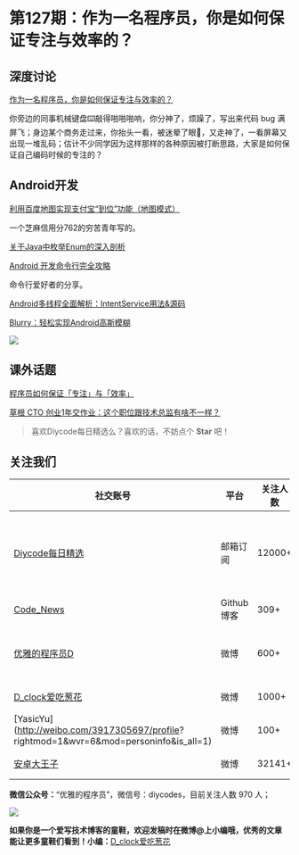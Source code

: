 # 第127期：作为一名程序员，你是如何保证专注与效率的？

## 深度讨论

[作为一名程序员，你是如何保证专注与效率的？](http://www.diycode.cc/topics/468)

你旁边的同事机械键盘⌨️敲得啪啪啪响，你分神了，烦躁了，写出来代码 bug 满屏飞；身边某个商务走过来，你抬头一看，被迷晕了眼👀，又走神了，一看屏幕又出现一堆乱码；估计不少同学因为这样那样的各种原因被打断思路，大家是如何保证自己编码时候的专注的？


## Android开发

[利用百度地图实现支付宝“到位”功能（地图模式）](http://www.jianshu.com/p/2479719af18c)

一个芝麻信用分762的穷苦青年写的。

[关于Java中枚举Enum的深入剖析](http://droidyue.com/blog/2016/11/29/dive-into-enum/)

[Android 开发命令行完全攻略](http://www.jianshu.com/p/b8a83bbf5ce9)

命令行爱好者的分享。

[Android多线程全面解析：IntentService用法&源码](http://www.jianshu.com/p/8a3c44a9173a)

[Blurry：轻松实现Android高斯模糊](https://github.com/wasabeef/Blurry)

![](https://github.com/wasabeef/Blurry/raw/master/art/blurry.gif)

## 课外话题

[程序员如何保证「专注」与「效率」](http://huang-jerryc.com/2016/11/27/keep-focus-and-efficiency/)

[草根 CTO 创业1年交作业：这个职位跟技术总监有啥不一样？](http://mp.weixin.qq.com/s/C3KKWGm3rZMvlmFcBTH79Q)

> 喜欢Diycode每日精选么？喜欢的话，不妨点个 **Star** 吧！

## 关注我们

| 社交账号  |  平台  | 关注人数 | 说明 |
| -------- | -------- | -------- | -------- |
| [Diycode每日精选](http://list.qq.com/cgi-bin/qf_invite?id=d469993d2c888e971c0fbb2309c4d84256968386b126b967)|   邮箱订阅  | 12000+ | 每日分享一次Android、iOS、Swfit技术干货  |
| [Code_News](https://github.com/DiyCodes/code_news) |    Github博客  |309+ | 每日邮件推送列表  |
| [优雅的程序员D](http://weibo.com/u/5891258264) |   微博  | 600+ | 官方微博，每日分享开源信息  |
| [D_clock爱吃葱花](http://weibo.com/u/2480694892)  |   微博  | 1000+ | 日报发起人  |
|[YasicYu](http://weibo.com/3917305697/profile? rightmod=1&wvr=6&mod=personinfo&is_all=1)  |   微博  | 100+ | 日报发起人  |
|[安卓大王子](http://weibo.com/apkbus/)   |   微博  | 32141+ | 日报发起人  |



**微信公众号：**“优雅的程序员”，微信号：diycodes，目前关注人数 970 人；

![](http://upload-images.jianshu.io/upload_images/1846413-b42abfa70f909099.jpg?imageMogr2/auto-orient/strip%7CimageView2/2/w/1240)

**如果你是一个爱写技术博客的童鞋，欢迎发稿时在微博@上小编哦，优秀的文章能让更多童鞋们看到！小编：**[D_clock爱吃葱花](http://weibo.com/2480694892/profile?rightmod=1&wvr=6&mod=personinfo&is_all=1)
